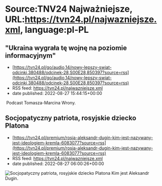 # Source:TNV24 Najważniejsze, URL:https://tvn24.pl/najwazniejsze.xml, language:pl-PL

## "Ukraina wygrała tę wojnę na poziomie informacyjnym"
 - [https://tvn24.pl/go/audio,14/nowy-lepszy-swiat-odcinki,380488/odcinek-28,S00E28,850397?source=rss](https://tvn24.pl/go/audio,14/nowy-lepszy-swiat-odcinki,380488/odcinek-28,S00E28,850397?source=rss)
 - RSS feed: https://tvn24.pl/najwazniejsze.xml
 - date published: 2022-08-27 15:44:15+00:00

<img alt="" src="https://tvn24.pl/najnowsze/cdn-zdjecie-m7lkmu-zniszczony-budynek-w-czernihowie-22-sierpnia-6083201/alternates/LANDSCAPE_1280" />
    Podcast Tomasza-Marcina Wrony.

## Socjopatyczny patriota, rosyjskie dziecko Platona
 - [https://tvn24.pl/premium/rosja-aleksandr-dugin-kim-jest-nazywany-jest-ideologiem-kremla-6083077?source=rss](https://tvn24.pl/premium/rosja-aleksandr-dugin-kim-jest-nazywany-jest-ideologiem-kremla-6083077?source=rss)
 - RSS feed: https://tvn24.pl/najwazniejsze.xml
 - date published: 2022-08-27 06:00:26+00:00

<img alt="Socjopatyczny patriota, rosyjskie dziecko Platona" src="https://tvn24.pl/najnowsze/cdn-zdjecie-o5n0qz-dugin-gettyimages-1242667388-6084660/alternates/LANDSCAPE_1280" />
    Kim jest Aleksandr Dugin.

